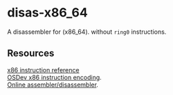 # disas-x86_64
A disassembler for (x86_64). without ```ring0``` instructions.

## Resources
[x86 instruction reference](http://ref.x86asm.net/geek64.html) <br>
[OSDev x86 instruction encoding](https://wiki.osdev.org/X86-64_Instruction_Encoding). <br>
[Online assembler/disassembler](https://defuse.ca/online-x86-assembler.htm). <br>
